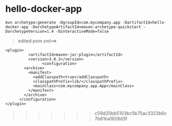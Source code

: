 # hello-docker-app

```
mvn archetype:generate -DgroupId=com.mycompany.app -DartifactId=hello-docker-app -DarchetypeArtifactId=maven-archetype-quickstart -DarchetypeVersion=1.4 -DinteractiveMode=false
```

> edited pom.xml==>

```
<plugin>
          <artifactId>maven-jar-plugin</artifactId>
          <version>3.0.2</version>
                <configuration>
        <archive>
          <manifest>
            <addClasspath>true</addClasspath>
            <classpathPrefix>lib/</classpathPrefix>
            <mainClass>com.mycompany.app.App</mainClass>
          </manifest>
        </archive>
      </configuration>
</plugin>
```
>>>>>>> c59d25bb5103bc5b75ac3323b6c7b61ba1928d3f
